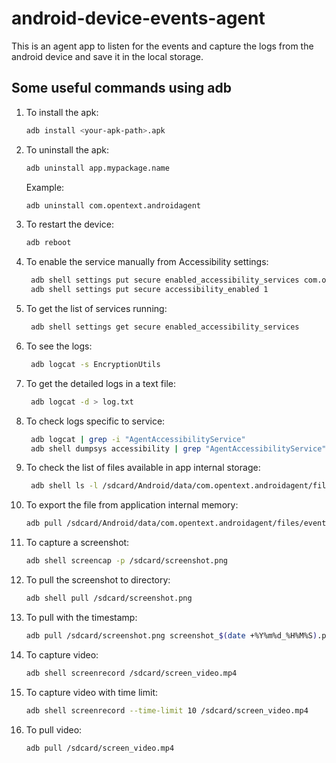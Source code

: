 # android-device-events-agent
This is an agent app to listen for the events and capture the logs from the android device and save it in the local storage.

## Some useful commands using adb
1. To install the apk:
   ```sh
   adb install <your-apk-path>.apk
   ```

2. To uninstall the apk:
   ```sh
   adb uninstall app.mypackage.name
   ```
   Example:
   ```sh
   adb uninstall com.opentext.androidagent
   ```

3. To restart the device:
   ```sh
   adb reboot
   ```

4. To enable the service manually from Accessibility settings:
   ```sh
    adb shell settings put secure enabled_accessibility_services com.opentext.androidagent/com.opentext.androidagent.AgentAccessibilityService
    adb shell settings put secure accessibility_enabled 1
   ```

5. To get the list of services running:
   ```sh
    adb shell settings get secure enabled_accessibility_services
   ```

6. To see the logs:
   ```sh
    adb logcat -s EncryptionUtils
   ```

7. To get the detailed logs in a text file:
   ```sh
    adb logcat -d > log.txt
   ```

8. To check logs specific to service:
   ```sh
    adb logcat | grep -i "AgentAccessibilityService"
    adb shell dumpsys accessibility | grep "AgentAccessibilityService"
   ```

9. To check the list of files available in app internal storage:
   ```sh
    adb shell ls -l /sdcard/Android/data/com.opentext.androidagent/files/
   ```

10. To export the file from application internal memory:
    ```sh
    adb pull /sdcard/Android/data/com.opentext.androidagent/files/events_log.json
    ```

11. To capture a screenshot:
    ```sh
    adb shell screencap -p /sdcard/screenshot.png
    ```

12. To pull the screenshot to directory:
    ```sh
    adb shell pull /sdcard/screenshot.png
    ```

13. To pull with the timestamp:
    ```sh
    adb pull /sdcard/screenshot.png screenshot_$(date +%Y%m%d_%H%M%S).png
    ```

14. To capture video:
    ```sh
    adb shell screenrecord /sdcard/screen_video.mp4
    ```

15. To capture video with time limit:
    ```sh
    adb shell screenrecord --time-limit 10 /sdcard/screen_video.mp4
    ```

16. To pull video:
    ```sh
    adb pull /sdcard/screen_video.mp4
    ```